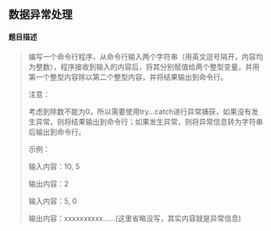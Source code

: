 ## 数据异常处理

#### 题目描述

> 编写一个命令行程序，从命令行输入两个字符串（用英文逗号隔开，内容均为整数），程序接收到输入的内容后，将其分别赋值给两个整型变量，并用第一个整型内容除以第二个整型内容，并将结果输出到命令行。 
>
> 注意：
>
> 考虑到除数不能为0，所以需要使用try...catch进行异常捕获，如果没有发生异常，则将结果输出到命令行；如果发生异常，则将异常信息转为字符串后输出到命令行。 
>
> 示例：
>
> 输入内容：10, 5
>
> 输出内容：2
>
> 输入内容：5, 0
>
> 输出内容：xxxxxxxxxx......(这里省略没写，其实内容就是异常信息)
